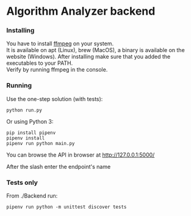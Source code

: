 # Algorithm Analyzer backend


### Installing
You have to install [ffmpeg](http://ffmpeg.org) on your system.  
It is available on apt (Linux), brew (MacOS), a binary is available on the website (Windows).
After installing make sure that you added the executables to your PATH.  
Verify by running ffmpeg in the console.

### Running
Use the one-step solution (with tests):
```
python run.py
```

Or using Python 3:
```
pip install pipenv
pipenv install
pipenv run python main.py
```

You can browse the API in browser at http://127.0.0.1:5000/

After the slash enter the endpoint's name

### Tests only
From ./Backend run:
```
pipenv run python -m unittest discover tests
```
